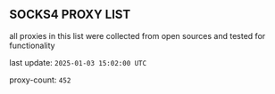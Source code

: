 ## SOCKS4 PROXY LIST

all proxies in this list were collected from open sources and tested for functionality

last update: `2025-01-03 15:02:00 UTC`

proxy-count: `452`
